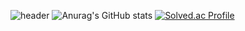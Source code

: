 ![header](https://capsule-render.vercel.app/api?type=waving&color=auto&height=200&section=header&text=Hello&fontSize=60&fontAlign=80)
![Anurag's GitHub stats](https://github-readme-stats.vercel.app/api?username=csj1430&show_icons=true&theme=dracula)
[![Solved.ac Profile](http://mazassumnida.wtf/api/generate_badge?boj=csj1430)](https://solved.ac/csj1430)
